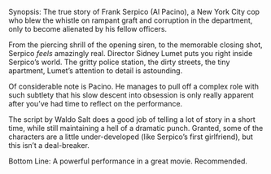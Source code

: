 Synopsis: The true story of Frank Serpico (Al Pacino), a New York City cop who blew the whistle on rampant graft and corruption in the department, only to become alienated by his fellow officers.

From the piercing shrill of the opening siren, to the memorable closing shot, Serpico <em>feels</em> amazingly real. Director Sidney Lumet puts you right inside Serpico’s world. The gritty police station, the dirty streets, the tiny apartment, Lumet’s attention to detail is astounding.

Of considerable note is Pacino.  He manages to pull off a complex role with such subtlety that his slow descent into obsession is only really apparent after you’ve had time to reflect on the performance.

The script by Waldo Salt does a good job of telling a lot of story in a short time, while still maintaining a hell of a dramatic punch.  Granted, some of the characters are a little under-developed (like Serpico’s first girlfriend), but this isn’t a deal-breaker.

Bottom Line: A powerful performance in a great movie.  Recommended.